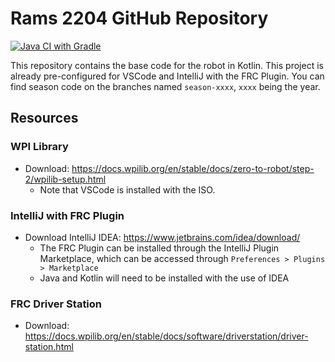 # Rams 2204 GitHub Repository
[![Java CI with Gradle](https://github.com/twangodev/2204-frc-kotlin/actions/workflows/gradle.yml/badge.svg?branch=base-code)](https://github.com/twangodev/2204-frc-kotlin/actions/workflows/gradle.yml)


This repository contains the base code for the robot in Kotlin. This project is already pre-configured for VSCode and IntelliJ with the FRC Plugin.
You can find season code on the branches named `season-xxxx`, `xxxx` being the year.


## Resources
### WPI Library
- Download: https://docs.wpilib.org/en/stable/docs/zero-to-robot/step-2/wpilib-setup.html
    - Note that VSCode is installed with the ISO.

### IntelliJ with FRC Plugin
- Download IntelliJ IDEA: https://www.jetbrains.com/idea/download/
    - The FRC Plugin can be installed through the IntelliJ Plugin Marketplace, which can be accessed through `Preferences > Plugins > Marketplace`
    - Java and Kotlin will need to be installed with the use of IDEA

### FRC Driver Station
- Download: https://docs.wpilib.org/en/stable/docs/software/driverstation/driver-station.html
